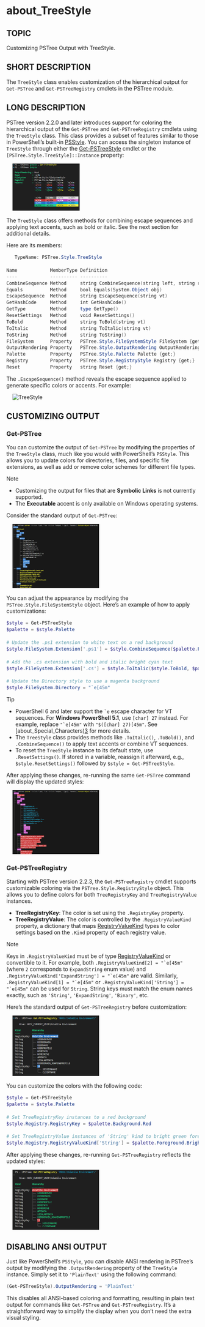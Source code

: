 # about_TreeStyle

## TOPIC

Customizing PSTree Output with TreeStyle.

## SHORT DESCRIPTION

The `TreeStyle` class enables customization of the hierarchical output for `Get-PSTree` and `Get-PSTreeRegistry` cmdlets in the PSTree module.

## LONG DESCRIPTION

PSTree version 2.2.0 and later introduces support for coloring the hierarchical output of the `Get-PSTree` and `Get-PSTreeRegistry` cmdlets using the `TreeStyle` class. This class provides a subset of features similar to those in PowerShell’s built-in [PSStyle][1].
You can access the singleton instance of `TreeStyle` through either the [Get-PSTreeStyle][2] cmdlet or the `[PSTree.Style.TreeStyle]::Instance` property:

<div>
  &nbsp;&nbsp;&nbsp;
  <img src="../../assets/TreeStyle.png" alt="TreeStyle" width="35%" height="35%">
</div>

The `TreeStyle` class offers methods for combining escape sequences and applying text accents, such as bold or italic. See the next section for additional details.

Here are its members:

```powershell
   TypeName: PSTree.Style.TreeStyle

Name            MemberType Definition
----            ---------- ----------
CombineSequence Method     string CombineSequence(string left, string right)
Equals          Method     bool Equals(System.Object obj)
EscapeSequence  Method     string EscapeSequence(string vt)
GetHashCode     Method     int GetHashCode()
GetType         Method     type GetType()
ResetSettings   Method     void ResetSettings()
ToBold          Method     string ToBold(string vt)
ToItalic        Method     string ToItalic(string vt)
ToString        Method     string ToString()
FileSystem      Property   PSTree.Style.FileSystemStyle FileSystem {get;}
OutputRendering Property   PSTree.Style.OutputRendering OutputRendering {get;set;}
Palette         Property   PSTree.Style.Palette Palette {get;}
Registry        Property   PSTree.Style.RegistryStyle Registry {get;}
Reset           Property   string Reset {get;}
```

The `.EscapeSequence()` method reveals the escape sequence applied to generate specific colors or accents. For example:

<div>
  &nbsp;&nbsp;&nbsp;
  <img src="../../assets/EscapeSequence.png" alt="TreeStyle" width="45%" height="45%">
</div>

## CUSTOMIZING OUTPUT

### Get-PSTree

You can customize the output of `Get-PSTree` by modifying the properties of the `TreeStyle` class, much like you would with PowerShell’s `PSStyle`. This allows you to update colors for directories, files, and specific file extensions, as well as add or remove color schemes for different file types.

> [!NOTE]
>
> - Customizing the output for files that are __Symbolic Links__ is not currently supported.
> - The __Executable__ accent is only available on Windows operating systems.

Consider the standard output of `Get-PSTree`:

<div>
  &nbsp;&nbsp;&nbsp;
  <img src="../../assets/Get-PSTree.Before.png" alt="Get-PSTree.Before" width="45%" height="45%">
</div>

You can adjust the appearance by modifying the `PSTree.Style.FileSystemStyle` object. Here’s an example of how to apply customizations:

```powershell
$style = Get-PSTreeStyle
$palette = $style.Palette

# Update the .ps1 extension to white text on a red background
$style.FileSystem.Extension['.ps1'] = $style.CombineSequence($palette.Foreground.White, $palette.Background.Red)

# Add the .cs extension with bold and italic bright cyan text
$style.FileSystem.Extension['.cs'] = $style.ToItalic($style.ToBold, $palette.Foreground.BrightCyan)

# Update the Directory style to use a magenta background
$style.FileSystem.Directory = "`e[45m"
```

> [!TIP]
>
> - PowerShell 6 and later support the `` `e `` escape character for VT sequences. For __Windows PowerShell 5.1__, use `[char] 27` instead. For example, replace ``"`e[45m"`` with `"$([char] 27)[45m"`. See [about_Special_Characters)[3] for more details.
> - The `TreeStyle` class provides methods like `.ToItalic()`, `.ToBold()`, and `.CombineSequence()` to apply text accents or combine VT sequences.
> - To reset the `TreeStyle` instance to its default state, use `.ResetSettings()`. If stored in a variable, reassign it afterward, e.g., `$style.ResetSettings()` followed by `$style = Get-PSTreeStyle`.

After applying these changes, re-running the same `Get-PSTree` command will display the updated styles:

<div>
  &nbsp;&nbsp;&nbsp;
  <img src="../../assets/Get-PSTree.After.png" alt="Get-PSTree.After" width="45%" height="45%">
</div>

### Get-PSTreeRegistry

Starting with PSTree version 2.2.3, the `Get-PSTreeRegistry` cmdlet supports customizable coloring via the `PSTree.Style.RegistryStyle` object. This allows you to define colors for both `TreeRegistryKey` and `TreeRegistryValue` instances.

- __TreeRegistryKey__: The color is set using the `.RegistryKey` property.
- __TreeRegistryValue__: The color is controlled by the `.RegistryValueKind` property, a dictionary that maps [RegistryValueKind][4] types to color settings based on the `.Kind` property of each registry value.

> [!NOTE]
> Keys in `.RegistryValueKind` must be of type [RegistryValueKind][4] or convertible to it. For example, both ``.RegistryValueKind[2] = "`e[45m"`` (where `2` corresponds to `ExpandString` enum value) and ``.RegistryValueKind['ExpandString'] = "`e[45m"`` are valid. Similarly, ``.RegistryValueKind[1] = "`e[45m"`` or ``.RegistryValueKind['String'] = "`e[45m"`` can be used for `String`. String keys must match the enum names exactly, such as `'String'`, `'ExpandString'`, `'Binary'`, etc.

Here’s the standard output of `Get-PSTreeRegistry` before customization:

<div>
  &nbsp;&nbsp;&nbsp;
  <img src="../../assets/Get-PSTreeRegistry.Before.png" alt="Get-PSTreeRegistry.Before" width="45%" height="45%">
</div>

You can customize the colors with the following code:

```powershell
$style = Get-PSTreeStyle
$palette = $style.Palette

# Set TreeRegistryKey instances to a red background
$style.Registry.RegistryKey = $palette.Background.Red

# Set TreeRegistryValue instances of 'String' kind to bright green foreground
$style.Registry.RegistryValueKind['String'] = $palette.Foreground.BrightGreen
```

After applying these changes, re-running `Get-PSTreeRegistry` reflects the updated styles:

<div>
  &nbsp;&nbsp;&nbsp;
  <img src="../../assets/Get-PSTreeRegistry.After.png" alt="Get-PSTreeRegistry.After" width="45%" height="45%">
</div>

## DISABLING ANSI OUTPUT

Just like PowerShell’s `PSStyle`, you can disable ANSI rendering in PSTree’s output by modifying the `.OutputRendering` property of the `TreeStyle` instance. Simply set it to `'PlainText'` using the following command:

```powershell
(Get-PSTreeStyle).OutputRendering = 'PlainText'
```

This disables all ANSI-based coloring and formatting, resulting in plain text output for commands like `Get-PSTree` and `Get-PSTreeRegistry`. It’s a straightforward way to simplify the display when you don’t need the extra visual styling.

[1]: https://learn.microsoft.com/en-us/powershell/module/microsoft.powershell.core/about/about_ansi_terminals
[2]: ./Get-PSTreeStyle.md
[3]: https://learn.microsoft.com/en-us/powershell/module/microsoft.powershell.core/about/about_special_characters?view=powershell-7.4
[4]: https://learn.microsoft.com/en-us/dotnet/api/microsoft.win32.registryvaluekind?view=net-9.0
